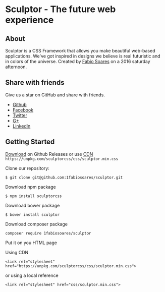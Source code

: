 # Sculptor - The future web experience

## About

Sculptor is a CSS Framework that allows you make beautiful web-based applications.
We've got inspired in designs we believe is real futuristic and in colors of  the universe.
Created by [Fabio Soares](http://facebook.com/1fabiosoares) on a 2016 saturday afternoon.

## Share with friends

Give us a star on GitHub and share with friends.

- [Github](https://github.com/1fabiosoares/sculptor)
- [Facebook](https://www.facebook.com/sharer/sharer.php?u=https://github.com/1fabiosoares/sculptor)
- [Twitter](https://twitter.com/intent/tweet?text=Sculptor%20-%20The%20future%20web%20experience&amp;url=https://github.com/1fabiosoares/sculptor)
- [G+](https://plus.google.com/share?url=https://github.com/1fabiosoares/sculptor)
- [LinkedIn](https://www.linkedin.com/shareArticle?url=https://github.com/1fabiosoares/sculptor&title=Sculptor%20-%20The%20future%20web%20experience)

## Getting Started

[Download](https://github.com/1fabiosoares/sculptor/releases) on Github Releases or
use [CDN](https://unpkg.com/sculptorcss/css/sculptor.min.css)
`https://unpkg.com/sculptorcss/css/sculptor.min.css`

Clone our repository:

    $ git clone git@github.com:1fabiosoares/sculptor.git

Download npm package

    $ npm install sculptorcss

Download bower package

    $ bower install sculptor

Download composer package

    composer require 1fabiosoares/sculptor

Put it on you HTML page

Using CDN

    <link rel="stylesheet" href="https://unpkg.com/sculptorcss/css/sculptor.min.css">

or using a local reference

    <link rel="stylesheet" href="css/sculptor.min.css">
